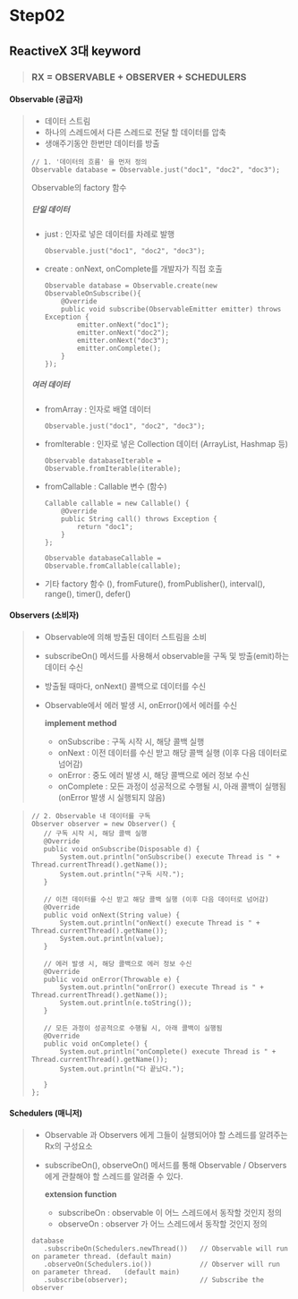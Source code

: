 # Step02

## ReactiveX 3대 keyword
> ### **RX** = OBSERVABLE + OBSERVER + SCHEDULERS  
>

#### Observable (공급자)
> - 데이터 스트림
> - 하나의 스레드에서 다른 스레드로 전달 할 데이터를 압축
> - 생애주기동안 한번만 데이터를 방출
><pre><code>// 1. '데이터의 흐름' 을 먼저 정의
>Observable<String> database = Observable.just("doc1", "doc2", "doc3");</code></pre>
> 
> Observable의 factory 함수
> ##### 단일 데이터
> - just : 인자로 넣은 데이터를 차례로 발행
>   <pre><code>Observable.just("doc1", "doc2", "doc3");</code></pre>
> - create : onNext, onComplete를 개발자가 직접 호출
>   <pre><code>Observable<String> database = Observable.create(new ObservableOnSubscribe<String>(){
>       @Override
>       public void subscribe(ObservableEmitter<String> emitter) throws Exception {
>           emitter.onNext("doc1");
>           emitter.onNext("doc2");
>           emitter.onNext("doc3");
>           emitter.onComplete();
>       }
>   });</code></pre>
>
> ##### 여러 데이터
> - fromArray : 인자로 배열 데이터
>   <pre><code>Observable.just("doc1", "doc2", "doc3");</code></pre>
> - fromIterable : 인자로 넣은 Collection 데이터 (ArrayList, Hashmap 등)
>   <pre><code>Observable<String> databaseIterable = Observable.fromIterable(iterable);</code></pre>
> - fromCallable : Callable 변수 (함수) 
>   <pre><code>Callable<String> callable = new Callable<String>() {
>       @Override
>       public String call() throws Exception {
>           return "doc1";
>       }
>   };
>
>   Observable<String> databaseCallable = Observable.fromCallable(callable);</code></pre>
>
> - 기타 factory 함수
>   (), fromFuture(), fromPublisher(), interval(), range(), timer(), defer()

#### Observers (소비자)
> - Observable에 의해 방출된 데이터 스트림을 소비
> - subscribeOn() 메서드를 사용해서 observable을 구독 및 방출(emit)하는 데이터 수신
> - 방출될 때마다, onNext() 콜백으로 데이터를 수신 
> - Observable에서 에러 발생 시, onError()에서 에러를 수신
>
>   **implement method**  
>   - onSubscribe : 구독 시작 시, 해당 콜백 실행  
>   - onNext : 이전 데이터를 수신 받고 해당 콜백 실행 (이후 다음 데이터로 넘어감)
>   - onError : 중도 에러 발생 시, 해당 콜백으로 에러 정보 수신
>   - onComplete : 모든 과정이 성공적으로 수행될 시, 아래 콜백이 실행됨 (onError 발생 시 실행되지 않음)

><pre><code>// 2. Observable 내 데이터를 구독
>Observer<String> observer = new Observer<String>() {
>    // 구독 시작 시, 해당 콜백 실행
>    @Override
>    public void onSubscribe(Disposable d) {
>        System.out.println("onSubscribe() execute Thread is " + Thread.currentThread().getName());
>        System.out.println("구독 시작.");
>    }
>
>    // 이전 데이터를 수신 받고 해당 콜백 실행 (이후 다음 데이터로 넘어감)
>    @Override
>    public void onNext(String value) {
>        System.out.println("onNext() execute Thread is " + Thread.currentThread().getName());
>        System.out.println(value);
>    }
>
>    // 에러 발생 시, 해당 콜백으로 에러 정보 수신
>    @Override
>    public void onError(Throwable e) {
>        System.out.println("onError() execute Thread is " + Thread.currentThread().getName());
>        System.out.println(e.toString());
>    }
>
>    // 모든 과정이 성공적으로 수행될 시, 아래 콜백이 실행됨
>    @Override
>    public void onComplete() {
>        System.out.println("onComplete() execute Thread is " + Thread.currentThread().getName());
>        System.out.println("다 끝났다.");
>
>    }
>};</code></pre>

#### Schedulers (매니저)
> - Observable 과 Observers 에게 그들이 실행되어야 할 스레드를 알려주는 Rx의 구성요소
> - subscribeOn(), observeOn() 메서드를 통해 Observable / Observers 에게 관찰해야 할 스레드를 알려줄 수 있다.
>
>   **extension function**      
>   - subscribeOn : observable 이 어느 스레드에서 동작할 것인지 정의  
>   - observeOn : observer 가 어느 스레드에서 동작할 것인지 정의
><pre><code>database
>    .subscribeOn(Schedulers.newThread())   // Observable will run on parameter thread. (default main)
>    .observeOn(Schedulers.io())            // Observer will run on parameter thread.   (default main)
>    .subscribe(observer);                  // Subscribe the observer</code></pre>


